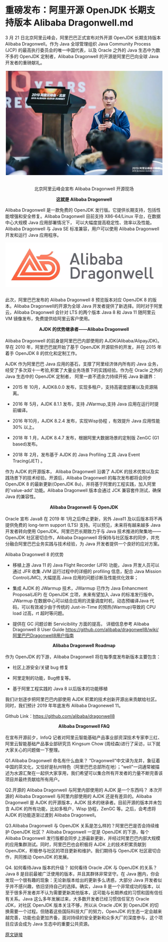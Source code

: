 # 重磅发布：阿里开源 OpenJDK 长期支持版本 Alibaba Dragonwell.md

3 月 21 日北京阿里云峰会，阿里巴巴正式宣布对外开源 OpenJDK 长期支持版本 Alibaba Dragonwell。作为 Java 全球管理组织 Java Community Process (JCP) 的最高执行委员会的唯一中国代表，以及 Oracle 之外的 Java 生态中为数不多的 OpenJDK 定制者，Alibaba Dragonwell 的开源是阿里巴巴向全球 Java 开发者的重磅献礼。

<div style="text-align:center" align="center">
<img src="/images/重磅发布：阿里开源 OpenJDK 长期支持版本 Alibaba Dragonwell1.png" align="center" />
</div>

</br>

<div style="text-align:center" align="center">

北京阿里云峰会宣布 Alibaba Dragonwell 开源现场

<b>这就是 Alibaba Dragonwell</b>
</div>



Alibaba Dragonwell 是一款免费的 OpenJDK 发行版。它提供长期支持，包括性能增强和安全修复。Alibaba Dragonwell 目前支持 X86-64/Linux 平台，在数据中心大规模 Java 应用部署情况下， 可以大幅度提高稳定性、效率以及性能。Alibaba Dragonwell 与 Java SE 标准兼容，用户可以使用 Alibaba Dragonwell 开发和运行 Java 应用程序。


<div style="text-align:center" align="center">
<img src="/images/重磅发布：阿里开源 OpenJDK 长期支持版本 Alibaba Dragonwell2.png" align="center" />
</div>

</br>


此次，阿里巴巴发布的 Alibaba Dragonwell 8 预览版本对应 OpenJDK 8 的版本。Alibaba Dragonwell的开源为全球 Java 开发者提供了新选择。同时对于阿里云，Alibaba Dragonwell 会针对 LTS 的两个版本 Java 8 和 Java 11 随阿里云 VM 镜像发布，免费提供给阿里云客户使用。




<div style="text-align:center" align="center">
<b>AJDK 的优势继承者——Alibaba Dragonwell</b>
</div>
</br>
Alibaba Dragonwell 的前身是阿里巴巴内部使用的 AJDK(Alibaba/AlipayJDK)。早在 2010 年，阿里巴巴就开始了基于 OpenJDK 开源软件的开发，并在 2015 年着手 OpenJDK 8 的优化和定制工作。


AJDK 作为阿里巴巴 Java 应用的基石，支撑了阿里经济体内所有的 Java 业务，经受了多次双十一考验,积累了大量业务场景下的实践经验。作为在 Oracle 之外的 Java 生态中的 OpenJDK 定制者， 阿里一直不遗余力持续开拓 Java 新疆界：

- 2015 年 10月，AJDK8.0.0 发布，实现多租户，支持高密度部署以及资源隔离。

- 2016 年 5月，AJDK 8.1.1 发布，支持 JWarmup,支持 Java 应用在运行时提前编译。

- 2016 年10月，AJDK 8.2.4 发布，实现Wisp协程 ，有效提升 Java 应用性能 30% 以上。

- 2018 年 1 月，AJDK 8.4.7  发布，根据阿里大数据场景的定制版 ZenGC (G1 based)发布。

- 2018 年 2月，发布基于 AJDK 的 Java Profiling 工具 Java Event Tracing(JET) 。



作为 AJDK 的开源版本， Alibaba Dragonwell 沿袭了 AJDK 的技术优势以及实践场景下的技术经验。开源后，Alibaba Dragonwell 的每次发布都将会同步 OpenJDK 8 的最新更新(OpenJDK 8u)，并将基于阿里的工程实践，加入阿里的'value-add' 功能。Alibaba Dragonwell 版本会通过 JCK 兼容套件测试，确保 Java 的兼容性。


<div style="text-align:center" align="center">
<b>Alibaba Dragonwell 与 OpenJDK</b>
</div>
</br>
Oracle 宣布 Java8 在 2019 年 1月之后停止更新，另外 Java11 及以后版本将不再提供免费的 long-term support (LTS) 支持。可以预见，未来将有越来越多 Java 开发者转向使用 OpenJDK。阿里巴巴长期致力于与 Java 技术推进的聚集地——OpenJDK 社区密切合作，Alibaba Dragonwell 将保持与社区版本的同步，并充分融合阿里巴巴业务实践与技术经验，为 Java 开发者提供一个良好的应对方案。



Alibaba Dragonwell 8 的优势
- 移植上游 Java 11 的 Java Flight Recorder (JFR) 功能，Java 开发人员可以通过 JFR 收集 JVM 运行过程中的详细的 profiling 信息，配合 Java Mission Control(JMC),  大幅提高 Java 应用的问题诊断及性能优化效率；

- 集成 AJDK 的 JWarmup 技术，JWarmup 已作为 Java Enhancment Proposal(JEP) 在 OpenJDK 立项，未来有望加入 Java 的标准发行版中。JWarmup 在数据中心可以结合应用的流量调度时机，动态预编译Java 代码，可以有效减少由于传统的 Just-in-Time 的预热(Warmup)导致的 CPU load 过高，rt 超时等问题。

- 提供在 GC 问题诊断 Servicibility 方面的提高， 详细信息参考 Alibaba Dragonwell 8 User Guide <https://github.com/alibaba/dragonwell8/wiki/阿里巴巴Dragonwell8用户指南>


<div style="text-align:center" align="center">
<b>Alibaba Dragonwell Roadmap</b>
</div>
</br>
作为 OpenJDK 的下游，Alibaba Dragonwell 将在每季度发布新版本主要包含：

- 社区上游安全/关键 bug 修复

- 阿里定制的功能，Bug修复等。

- 基于阿里工程实践的 Java 8 以后版本的功能移植



我们计划逐步把阿里巴巴内部使用 AJDK 积累的技术创新开源出来贡献给社区。同时，我们预计 2019 年年底发布 Alibaba Dragonewell 11。



Github Link：https://github.com/alibaba/dragonwell8


<div style="text-align:center" align="center">
<b>Alibaba Dragonwell FAQ</b>
</div>
</br>
在宣布开源前夕，InfoQ 记者对阿里云智能基础产品事业部资深技术专家李三红、阿里云智能基础产品事业部研究员 Kingsum Chow (周经森)进行了采访，以下就大家关心的问题做一下整理。


Q1.Alibaba Dragonwell 命名有什么由来？
“Dragonwell”中文译为龙井，象征着中国的茶文化，又恰好是杭州特色（阿里巴巴总部所在地）；“well”一词通常被描述为水源汇聚在一起供大家享用，我们希望可以集合所有开发者的力量不断完善该项目并最终贡献给所有用户。

Q2.开源的 Alibaba Dragonwell 与阿里内部使用的 AJDK 是一个东西吗？
本次开源的 Alibaba Dragonwell 与阿里内部使用的 AJDK 还是有差异的。Alibaba Dragonwell 是 AJDK 的开源版本，AJDK 技术的继承者。目前开源的版本并未包含 AJDK 的所有功能，比如多租户，Wisp 协程，ZenGC 等。之后，会考虑将 AJDK 的功能逐渐过渡到 Alibaba Dragonwell。

Q3.Alibaba Dragonwell 与 OpenJDK 关系是怎么样的？阿里巴巴是否会持续维护 OpenJDK 社区？
Alibaba Dragonwell 一定是 OpenJDK 的下游，每个 Alibaba Dragonwell 发行版都会同步上游最新更新，并经过阿里巴巴内部大规模的应用集群测试。同时，阿里巴巴也会积极将 AJDK 上的技术积累贡献到 OpenJDK，积极参与社区的项目更新和维护。我们期待与 OpenJDK 社区密切合作，共同推动 OpenJDK 的发展。

Q4. 如何看待Java 版本的升级？ 如何看待 Oracle JDK 与 OpenJDK 的关系？
Java 8 是目前最被广泛使用的版本，并且其群体非常坚守。在 Java 圈内，你会发现一个很有趣的现象：无论新版本给出的更新多么诱惑，大部分 Java 开发者似乎并不感兴趣，依旧坚持自己的选择。确实，Java 8 是一个非常成功的版本，以至于很多开发者并不认为需要更新其他版本，这可能与长期养成的习惯和固有信任有关系。Java 这么多年发展过来，大多数开发者已经习惯信任官方 Oracle JDK，对社区 OpenJDK 版本关注不够，所以从 Oracle JDK 到 OpenJDK 的切换需要一个过程。但随着这些国际科技大厂的努力，OpenJDK 的生态一定会越来越完善，功能也会更加齐备，面对持续的安全更新和众多大厂的深度参与，这个项目应该会成为 Java 生态中的重要公共资源。

<a href="https://yq.aliyun.com/articles/694603">原文链接</a>
